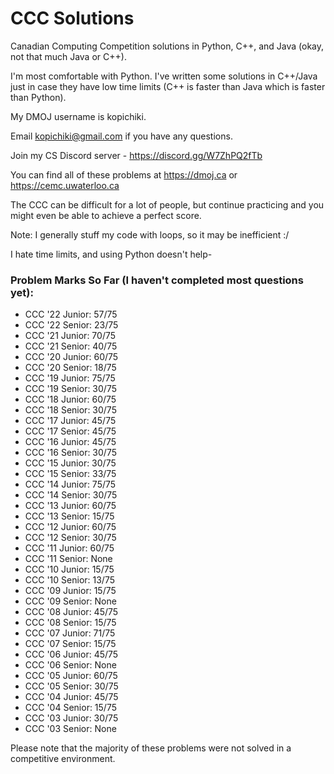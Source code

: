 # CCC Solutions

Canadian Computing Competition solutions in Python, C++, and Java (okay, not that much Java or C++).

I'm most comfortable with Python.
I've written some solutions in C++/Java just in case they have low time limits (C++ is faster than Java which is faster than Python).

My DMOJ username is kopichiki.

Email kopichiki@gmail.com if you have any questions.

Join my CS Discord server - https://discord.gg/W7ZhPQ2fTb

You can find all of these problems at https://dmoj.ca or https://cemc.uwaterloo.ca

The CCC can be difficult for a lot of people, but continue practicing and you might even be able to achieve a perfect score.

Note: I generally stuff my code with loops, so it may be inefficient :/

I hate time limits, and using Python doesn't help-

### Problem Marks So Far (I haven't completed most questions yet):
- CCC '22 Junior: 57/75
- CCC '22 Senior: 23/75
- CCC '21 Junior: 70/75
- CCC '21 Senior: 40/75
- CCC '20 Junior: 60/75
- CCC '20 Senior: 18/75
- CCC '19 Junior: 75/75
- CCC '19 Senior: 30/75
- CCC '18 Junior: 60/75
- CCC '18 Senior: 30/75
- CCC '17 Junior: 45/75
- CCC '17 Senior: 45/75
- CCC '16 Junior: 45/75
- CCC '16 Senior: 30/75
- CCC '15 Junior: 30/75
- CCC '15 Senior: 33/75
- CCC '14 Junior: 75/75
- CCC '14 Senior: 30/75
- CCC '13 Junior: 60/75
- CCC '13 Senior: 15/75
- CCC '12 Junior: 60/75
- CCC '12 Senior: 30/75
- CCC '11 Junior: 60/75
- CCC '11 Senior: None
- CCC '10 Junior: 15/75
- CCC '10 Senior: 13/75
- CCC '09 Junior: 15/75
- CCC '09 Senior: None
- CCC '08 Junior: 45/75
- CCC '08 Senior: 15/75
- CCC '07 Junior: 71/75
- CCC '07 Senior: 15/75
- CCC '06 Junior: 45/75
- CCC '06 Senior: None
- CCC '05 Junior: 60/75
- CCC '05 Senior: 30/75
- CCC '04 Junior: 45/75
- CCC '04 Senior: 15/75
- CCC '03 Junior: 30/75
- CCC '03 Senior: None

Please note that the majority of these problems were not solved in a competitive environment.

